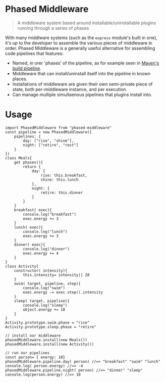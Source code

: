 # Phased Middleware

> A middleware system based around installable/uninstallable plugins running through a series of phases

With many middlware systems (such as the `express` module's built in one), it's up to the developer to assemble the various pieces of middleware in order. Phased Middleware is a generally useful alternative for assembling code pipelines that features:
* Named, in orer 'phases' of the pipeline, as for example seen in [Maven's build pipeline](https://maven.apache.org/guides/introduction/introduction-to-the-lifecycle.html#Build_Lifecycle_Basics).
* Middleware that can install/uninstall itself into the pipeline in known places.
* Installations of middleware are given their own semi-private piece of state, both per-middleware instance, and per execution.
* Can manage multiple simultaenous pipelines that plugins install into.

# Usage

```
import PhasedMiddleware from "phased-middleware"
const pipeline = new PhasedMiddleware({
	pipelines: {
		day: ["rise", "shine"],
		night: ["retire", "rest"]
	}
})
class Meals{
	get phases(){
		return {
			day: {
				rise: this.breakfast,
				shine: this.lunch
			},
			night: {
				retire: this.dinner
			}
		}
	}
	breakfast( exec){
		console.log("breakfast")
		exec.energy += 3
	}
	lunch( exec){
		console.log("lunch")
		exec.energy += 3
	}
	dinner( exec){
		console.log("dinner")
		exec.energy += 4
	}
}
class Activity{
	constructor( intensity){
		this.intensity= intensity|| 20
	}
	swim( target, pipeline, step){
		console.log("swim")
		exec.energy -= exec.step().intensity
	}
	sleep( target, pipeline){
		console.log("sleep")
		object.energy += 10
	}
}
Activity.prototype.swim.phase = "rise"
Activity.prototype.sleep.phase = "retire"

// install our middleware
phasedMiddleware.install(new Meals())
phasedMiddleware.install(new Activity())

// run our pipelines
const person= { energy: 10}
phasedMiddleware.pipeline.day( person) //=> "breakfast" "swim" "lunch"
console.log( person.energy) //=> -4
phasedMiddleware.pipeline.night( person) //=> "dinner" "sleep"
console.log(person.energy) //=> 10
```
